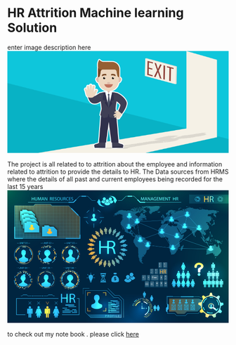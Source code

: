 # HR Attrition Machine learning Solution


enter image description here![enter image description here](https://github.com/PriyankaSarsambikar/HR-Employee-Attrition/blob/main/Attrtion.png?raw=true)


The project is all related to to attrition about the employee and information related to attrition to provide the details to HR. The Data sources from HRMS where the details 	of all past and current employees being recorded for the last 15 years
![enter image description here](https://github.com/PriyankaSarsambikar/HR-Employee-Attrition/blob/main/hr-analytics-10.jpg?raw=true)
 
 to check out my note book . please click [here](https://github.com/PriyankaSarsambikar/HR-Employee-Attrition/blob/main/HR_Analytics.ipynb)
 
